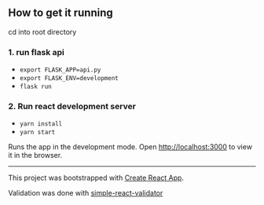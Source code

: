 ## How to get it running

cd into root directory

### 1. run flask api

 - `export FLASK_APP=api.py`
 - `export FLASK_ENV=development`
 - `flask run`

### 2. Run react development server 
- `yarn install`
- `yarn start`

Runs the app in the development mode.
Open [http://localhost:3000](http://localhost:3000) to view it in the browser.

<hr>

This project was bootstrapped with [Create React App](https://github.com/facebook/create-react-app).

Validation was done with [simple-react-validator](https://github.com/dockwa/simple-react-validator#readme "simple-react-validator")


